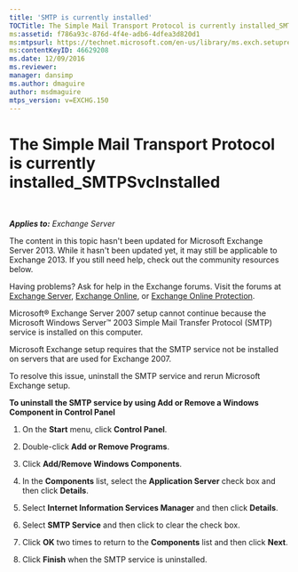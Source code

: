 ```yaml
---
title: 'SMTP is currently installed'
TOCTitle: The Simple Mail Transport Protocol is currently installed_SMTPSvcInstalled
ms:assetid: f786a93c-876d-4f4e-adb6-4dfea3d820d1
ms:mtpsurl: https://technet.microsoft.com/en-us/library/ms.exch.setupreadiness.smtpsvcinstalled(v=EXCHG.150)
ms:contentKeyID: 46629208
ms.date: 12/09/2016
ms.reviewer: 
manager: dansimp
ms.author: dmaguire
author: msdmaguire
mtps_version: v=EXCHG.150
---
```


# The Simple Mail Transport Protocol is currently installed\_SMTPSvcInstalled

 

_**Applies to:** Exchange Server_


The content in this topic hasn't been updated for Microsoft Exchange Server 2013. While it hasn't been updated yet, it may still be applicable to Exchange 2013. If you still need help, check out the community resources below.

Having problems? Ask for help in the Exchange forums. Visit the forums at [Exchange Server](https://go.microsoft.com/fwlink/p/?linkid=60612), [Exchange Online](https://go.microsoft.com/fwlink/p/?linkid=267542), or [Exchange Online Protection](https://go.microsoft.com/fwlink/p/?linkid=285351).

Microsoft® Exchange Server 2007 setup cannot continue because the Microsoft Windows Server™ 2003 Simple Mail Transfer Protocol (SMTP) service is installed on this computer.

Microsoft Exchange setup requires that the SMTP service not be installed on servers that are used for Exchange 2007.

To resolve this issue, uninstall the SMTP service and rerun Microsoft Exchange setup.

**To uninstall the SMTP service by using Add or Remove a Windows Component in Control Panel**

1.  On the **Start** menu, click **Control Panel**.

2.  Double-click **Add or Remove Programs**.

3.  Click **Add/Remove Windows Components**.

4.  In the **Components** list, select the **Application Server** check box and then click **Details**.

5.  Select **Internet Information Services Manager** and then click **Details**.

6.  Select **SMTP Service** and then click to clear the check box.

7.  Click **OK** two times to return to the **Components** list and then click **Next**.

8.  Click **Finish** when the SMTP service is uninstalled.

